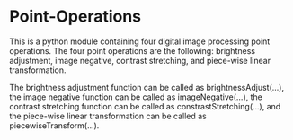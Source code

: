 # Point-Operations
This is a python module containing four digital image processing point operations. The four point operations are the following: brightness adjustment, image negative, contrast stretching, and piece-wise linear transformation.

The brightness adjustment function can be called as brightnessAdjust(...),
the image negative function can be called as imageNegative(...),
the contrast stretching function can be called as constrastStretching(...),
and the piece-wise linear transformation can be called as piecewiseTransform(...).

